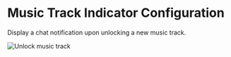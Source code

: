 # Music Track Indicator Configuration
Display a chat notification upon unlocking a new music track.

![Unlock music track](https://i.imgur.com/hUmUGH6.png)
